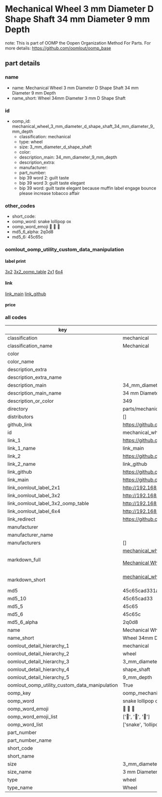 # Mechanical Wheel 3 mm Diameter D Shape Shaft 34 mm Diameter 9 mm Depth  

note: This is part of OOMP the Oopen Organization Method For Parts. For more details: https://github.com/oomlout/oomp_base

##  part details
  







### name
* name: Mechanical Wheel 3 mm Diameter D Shape Shaft 34 mm Diameter 9 mm Depth
* name_short: Wheel 34mm Diameter 3 mm D Shape Shaft
### id
* oomp_id: mechanical_wheel_3_mm_diameter_d_shape_shaft_34_mm_diameter_9_mm_depth
  * classification: mechanical
  * type: wheel
  * size: 3_mm_diameter_d_shape_shaft
  * color: 
  * description_main: 34_mm_diameter_9_mm_depth
  * description_extra: 
  * manufacturer: 
  * part_number: 
  * bip 39 word 2: guilt taste
  * bip 39 word 3: guilt taste elegant
  * bip 39 word: guilt taste elegant because muffin label engage bounce please increase tobacco affair

### other_codes
* short_code: 
* oomp_word: snake lollipop ox
* oomp_word_emoji :snake: :lollipop: :ox:
* md5_6_alpha: 2q0d8
* md5_6: 45c65c






### oomlout_oomp_utility_custom_data_manipulation
#### label print
[3x2](http://192.168.1.245:1112/?label=oomp%202q0d8)
[3x2_oomp_table](http://192.168.1.108:1112/?label=oomp%202q0d8)
[2x1](http://192.168.1.242:1112/?label=oomp%202q0d8)
[6x4](http://192.168.1.55:1112/?label=oomp%202q0d8)    

#### link

[link_main](https://github.com/oomlout/oomlout_oomp_version_1_messy/tree/main/parts/mechanical_wheel_3_mm_diameter_d_shape_shaft_34_mm_diameter_9_mm_depth) [link_github](https://github.com/oomlout/oomlout_oomp_version_1_messy/tree/main/parts/mechanical_wheel_3_mm_diameter_d_shape_shaft_34_mm_diameter_9_mm_depth)                             

#### price







### all codes 
| key | value |  
| --- | --- |  
| classification | mechanical |  
| classification_name | Mechanical |  
| color |  |  
| color_name |  |  
| description_extra |  |  
| description_extra_name |  |  
| description_main | 34_mm_diameter_9_mm_depth |  
| description_main_name | 34 mm Diameter 9 mm Depth |  
| description_or_color | 349 |  
| directory | parts/mechanical_wheel_3_mm_diameter_d_shape_shaft_34_mm_diameter_9_mm_depth |  
| distributors | [] |  
| github_link | https://github.com/oomlout/oomlout_oomp_part_src/tree/main/parts/mechanical_wheel_3_mm_diameter_d_shape_shaft_34_mm_diameter_9_mm_depth |  
| id | mechanical_wheel_3_mm_diameter_d_shape_shaft_34_mm_diameter_9_mm_depth |  
| link_1 | https://github.com/oomlout/oomlout_oomp_version_1_messy/tree/main/parts/mechanical_wheel_3_mm_diameter_d_shape_shaft_34_mm_diameter_9_mm_depth |  
| link_1_name | link_main |  
| link_2 | https://github.com/oomlout/oomlout_oomp_version_1_messy/tree/main/parts/mechanical_wheel_3_mm_diameter_d_shape_shaft_34_mm_diameter_9_mm_depth |  
| link_2_name | link_github |  
| link_github | https://github.com/oomlout/oomlout_oomp_version_1_messy/tree/main/parts/mechanical_wheel_3_mm_diameter_d_shape_shaft_34_mm_diameter_9_mm_depth |  
| link_main | https://github.com/oomlout/oomlout_oomp_version_1_messy/tree/main/parts/mechanical_wheel_3_mm_diameter_d_shape_shaft_34_mm_diameter_9_mm_depth |  
| link_oomlout_label_2x1 | http://192.168.1.242:1112/?label=oomp%202q0d8 |  
| link_oomlout_label_3x2 | http://192.168.1.245:1112/?label=oomp%202q0d8 |  
| link_oomlout_label_3x2_oomp_table | http://192.168.1.108:1112/?label=oomp%202q0d8 |  
| link_oomlout_label_6x4 | http://192.168.1.55:1112/?label=oomp%202q0d8 |  
| link_redirect | https://github.com/oomlout/oomlout_oomp_version_1_messy/tree/main/parts/mechanical_wheel_3_mm_diameter_d_shape_shaft_34_mm_diameter_9_mm_depth |  
| manufacturer |  |  
| manufacturer_name |  |  
| manufacturers | [] |  
| markdown_full | [mechanical_wheel_3_mm_diameter_d_shape_shaft_34_mm_diameter_9_mm_depth](none)<br>[](none)<br>[Mechanical Wheel 3 Mm Diameter D Shape Shaft 34 Mm Diameter 9 Mm Depth](none)<br><br> |  
| markdown_short | [mechanical_wheel_3_mm_diameter_d_shape_shaft_34_mm_diameter_9_mm_depth](none)<br><br> |  
| md5 | 45c65cad331a6949f0c8913c8f378b3d |  
| md5_10 | 45c65cad33 |  
| md5_5 | 45c65 |  
| md5_6 | 45c65c |  
| md5_6_alpha | 2q0d8 |  
| name | Mechanical Wheel 3 mm Diameter D Shape Shaft 34 mm Diameter 9 mm Depth |  
| name_short | Wheel 34mm Diameter 3 mm D Shape Shaft |  
| oomlout_detail_hierarchy_1 | mechanical |  
| oomlout_detail_hierarchy_2 | wheel |  
| oomlout_detail_hierarchy_3 | 3_mm_diameter_d |  
| oomlout_detail_hierarchy_4 | shape_shaft |  
| oomlout_detail_hierarchy_5 | 9_mm_depth |  
| oomlout_oomp_utility_custom_data_manipulation | True |  
| oomp_key | oomp_mechanical_wheel_3_mm_diameter_d_shape_shaft_34_mm_diameter_9_mm_depth |  
| oomp_word | snake lollipop ox |  
| oomp_word_emoji | :snake: :lollipop: :ox: |  
| oomp_word_emoji_list | [':snake:', ':lollipop:', ':ox:'] |  
| oomp_word_list | ['snake', 'lollipop', 'ox'] |  
| part_number |  |  
| part_number_name |  |  
| short_code |  |  
| short_name |  |  
| size | 3_mm_diameter_d_shape_shaft |  
| size_name | 3 mm Diameter D Shape Shaft |  
| type | wheel |  
| type_name | Wheel |  
